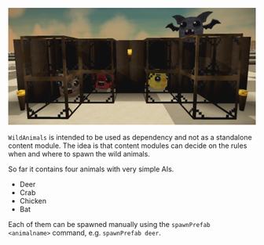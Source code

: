 ![The Wild Animals](banner.png "The Wild Animals")

`WildAnimals` is intended to be used as dependency and not as a standalone content module. 
The idea is that content modules can decide on the rules when and where to spawn the wild animals.

So far it contains four animals with very simple AIs.
* Deer
* Crab
* Chicken
* Bat

Each of them can be spawned manually using the `spawnPrefab <animalname>` command, e.g. `spawnPrefab deer`.